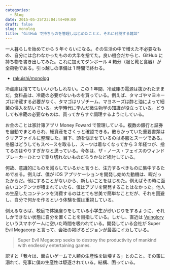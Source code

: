 ```yaml
---
categories:
  - Blog
date: 2015-05-25T23:04:44+09:00
draft: false
slug: monolog
title: "GitHub で持ちものを管理しはじめたことと、それに付随する雑談"
---
```


一人暮らしを始めてから 5 年ぐらいになる。その生活の中で増えた不必要なもの、自分には合わなかったものの大半を捨てた。良い機会だからと、GitHub に持ち物を書き出してみた。これに加えてダンボール 4 箱分（服と靴と食器）が全荷物である。引っ越しの準備は 1 時間で終わる。

* [rakuishi/monolog](https://github.com/rakuishi/monolog)

冷蔵庫は捨ててもいいかもしれない。この 1 年間、冷蔵庫の電源は抜かれたままだ。食料品は、冷蔵の必要がないものを買っている。例えば、タマゴやマヨネーズは冷蔵する必要がなく、タマゴはリゾチーム、マヨネーズは酢と油によって細菌の侵入を防いでいる。大学時代に学んだ微生物学の知識が役立っている。どうしても冷蔵の必要なものは、買ってからすぐ調理するようにしている。

お金のことは家計簿アプリ Money Foward で管理している。複数の銀行と証券を自動でまとめられ、総資産をさくっと確認できる。散らかっていた重要書類はクリアファイルに整理した。目下、頭を悩ませているのは冬服とスーツである。冬服はどうしてもスペースを取るし、スーツは着なくなってから 3 年経つが、捨てるのはやりすぎかなと思っている。今冬は、ザ・ノース・フェイスのウィンドブレーカーひとつで乗り切れないものだろうかなど検討している。

何故、意識的にものを減らしているかと言うと、注力するべきものに集中するためである。例えば、僕が iOS アプリケーションを開発し始めた動機は、暇だったからだ。他にすることがないから、新しいことをはじめた。例えばその時に面白いコンテンツが積まれていたら、僕はアプリを開発することはなかった。他人の生産したコンテンツを消費するのはとても甘美で簡単なことだが、それを回避し、自分で何かを作るという体験を僕は重視している。

例えるならば、校庭で体操座りをしている小学生が砂いじりをするように、それしかできない状態に自分を置くことを目指している。しかし、直近は [Vainglory](http://jp.vainglorygame.com/) というスマホゲームに空いた時間を吸われている。開発している会社が Super Evil Megacorp と言って、会社の掲げるビジョンが最高にイカしている。

> Super Evil Megacorp seeks to destroy the productivity of mankind with endlessly entertaining games.

訳すと「我々は、面白いゲームで人類の生産性を破壊する」とのこと。その策に溺れて、見事に僕の生産性は駆逐されている。結構、困っている。

